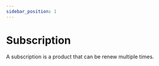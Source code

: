 ```yaml
---
sidebar_position: 1
---
```


# Subscription

A subscription is a product that can be renew multiple times.
